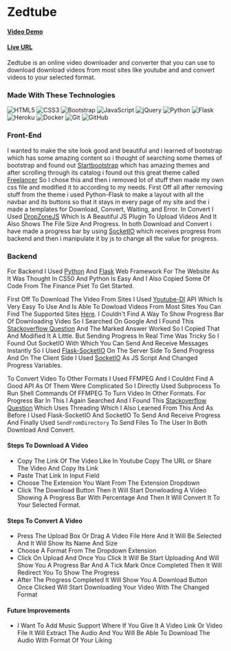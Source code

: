 <h1>Zedtube</h1>

#### [Video Demo](https://www.youtube.com/watch?v=ZgJBthhVI8I)

#### [Live URL](https://zedtube-cs50.herokuapp.com/)

Zedtube is an online video downloader and converter that you can use to download download videos from most sites like youtube and and convert videos to your selected format.

### Made With These Technologies

  ![HTML5](https://img.shields.io/badge/html5-%23E34F26.svg?style=for-the-badge&logo=html5&logoColor=white)
  ![CSS3](https://img.shields.io/badge/css3-%231572B6.svg?style=for-the-badge&logo=css3&logoColor=white)
  ![Bootstrap](https://img.shields.io/badge/bootstrap-%23563D7C.svg?style=for-the-badge&logo=bootstrap&logoColor=white)
  ![JavaScript](https://img.shields.io/badge/-JavaScript-black?style=flat-square&logo=javascript)
  ![jQuery](https://img.shields.io/badge/jquery-%230769AD.svg?style=for-the-badge&logo=jquery&logoColor=white)
  ![Python](https://img.shields.io/badge/-Python-black?style=flat-square&logo=Python)
  ![Flask](https://img.shields.io/badge/flask-%23000.svg?style=for-the-badge&logo=flask&logoColor=white)
  ![Heroku](https://img.shields.io/badge/-Heroku-430098?style=flat-square&logo=heroku)
  ![Docker](https://img.shields.io/badge/-Docker-black?style=flat-square&logo=docker)
  ![Git](https://img.shields.io/badge/-Git-black?style=flat-square&logo=git)
  ![GitHub](https://img.shields.io/badge/-GitHub-181717?style=flat-square&logo=github)
  
### Front-End

I wanted to make the site look good and beautiful and i learned of bootstrap which has some amazing content so i thought of searching some themes of bootstrap and found out [Startbootstrap](https://startbootstrap.com/) which has amazing themes and after scrolling through its catalog i found out this great theme called [Freelancer](https://startbootstrap.com/theme/freelancer) So I chose this and then i removed lot of stuff then made my own css file and modified it to according to my needs. First Off all after removing stuff from the theme i used Python-Flask to make a layout with all the navbar and its buttons so that it stays in every page of my site and the i made a templates for Download, Convert, Waiting, and Error.
In Convert I Used [DropZoneJS](https://www.dropzone.dev/js/) Which Is A Beautiful JS Plugin To Upload Videos And It Also Shows The File Size And Progress.
In both Download and Convert i have made a progress bar by using [SocketIO](https://socket.io/) which receives progress from backend and then i manipulate it by js to change all the value for progress.
  
### Backend

  For Backend I Used [Python](https://www.python.org/) And [Flask](https://flask.palletsprojects.com/) Web Framework For The Website As It Was Thought In CS50 And Python Is Easy And I Also Copied Some Of Code From The Finance Pset To Get Started.

  First Off To Download The Video From Sites I Used [Youtube-Dl](https://github.com/ytdl-org/youtube-dl) API Which Is Very Easy To Use And Is Able To Dowload Videos From Most Sites You Can Find The Supported Sites [Here](https://ytdl-org.github.io/youtube-dl/supportedsites.html). I Couldn't Find A Way To Show Progress Bar Of Downloading Video So I Searched On Google And I Found This [Stackoverflow Question](https://stackoverflow.com/questions/58662397/python-how-do-i-get-the-download-percentage-from-youtube-dl-when-im-downloading) And The Marked Answer Worked So I Copied That And Modified It A Little.
  But Sending Progress In Real Time Was Tricky So I Found Out SocketIO With Which You Can Send And Receive Messages Instantly So I Used [Flask-SocketIO](https://flask-socketio.readthedocs.io/en/latest/) On The Server Side To Send Progress And On The Client Side I Used [SocketIO](https://socket.io/) As JS Script And Changed Progress Variables.

  To Convert Video To Other Formats I Used FFMPEG And I Couldnt Find A Good API As Of Them Were Complicated So I Directly Used Subprocess To Run Shell Commands Of FFMPEG To Turn Video In Other Formats. For Progress Bar In This I Again Searched And I Found This [Stackoverflow Question](https://stackoverflow.com/questions/67386981/ffmpeg-python-tracking-transcoding-process) Which Uses Threading Which I Also Learned From This And  As Before I Used Flask-SocketIO And SocketIO To Send And Receive Progress And Finally Used `SendFromDirectory` To Send Files To The User In Both Download And Convert.

#### Steps To Download A Video
  
- Copy The Link Of The Video Like In Youtube Copy The URL or Share The Video And Copy Its Link
- Paste That Link In Input Field
- Choose The Extension You Want From The Extension Dropdown
- Click The Download Button
  Then It Will Start Donwloading A Video Showing A Progress Bar With Percentage
  And Then It Will Convert It To Your Selected Format.

#### Steps To Convert A Video

- Press The Upload Box Or Drag A Video File Here And It Will Be Selected And It Will Show Its Name And Size
- Choose A Format From The Dropdown Extension
- Click On Upload And Once You Click It Will Be Start Uploading And Will Show You A Progress Bar And A Tick Mark Once Completed Then It Will Redirect You To Show The Progress
- After The Progress Completed It Will Show You A Download Button Once Clicked Will Start Downloading Your Video With The Changed Format

#### Future Improvements

- I Want To Add Music Support Where If You Give It A Video Link Or Video File It Will Extract The Audio And You Will Be Able To Download The Audio With Format Of Your Liking
